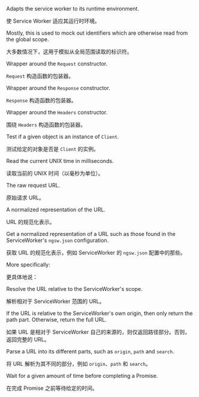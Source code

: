 Adapts the service worker to its runtime environment.

使 Service Worker 适应其运行时环境。

Mostly, this is used to mock out identifiers which are otherwise read
from the global scope.

大多数情况下，这用于模拟从全局范围读取的标识符。

Wrapper around the `Request` constructor.

`Request` 构造函数的包装器。

Wrapper around the `Response` constructor.

`Response` 构造函数的包装器。

Wrapper around the `Headers` constructor.

围绕 `Headers` 构造函数的包装器。

Test if a given object is an instance of `Client`.

测试给定的对象是否是 `Client` 的实例。

Read the current UNIX time in milliseconds.

读取当前的 UNIX 时间（以毫秒为单位）。

The raw request URL.

原始请求 URL。

A normalized representation of the URL.

URL 的规范化表示。

Get a normalized representation of a URL such as those found in the ServiceWorker's `ngsw.json`
configuration.

获取 URL 的规范化表示，例如 ServiceWorker 的 `ngsw.json` 配置中的那些。

More specifically:

更具体地说：

Resolve the URL relative to the ServiceWorker's scope.

解析相对于 ServiceWorker 范围的 URL。

If the URL is relative to the ServiceWorker's own origin, then only return the path part.
Otherwise, return the full URL.

如果 URL 是相对于 ServiceWorker 自己的来源的，则仅返回路径部分。否则，返回完整的 URL。

Parse a URL into its different parts, such as `origin`, `path` and `search`.

将 URL 解析为其不同的部分，例如 `origin`、`path` 和 `search`。

Wait for a given amount of time before completing a Promise.

在完成 Promise 之前等待给定的时间。